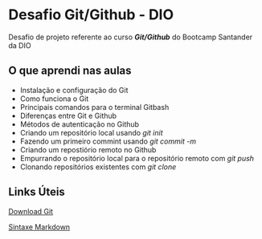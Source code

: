 # Desafio Git/Github - DIO  
Desafio de projeto referente ao curso ***Git/Github*** do Bootcamp Santander da DIO

## O que aprendi nas aulas
- Instalação e configuração do Git
- Como funciona o Git
- Principais comandos para o terminal Gitbash
- Diferenças entre Git e Github
- Métodos de autenticação no Github
- Criando um repositório local usando *git init*
- Fazendo um primeiro commint usando *git commit -m*
- Criando um repostiório remoto no Github
- Empurrando o repositório local para o repositório remoto com *git push*
- Clonando repositórios existentes com *git clone*


## Links Úteis
[Download Git](https://git-scm.com/downloads)

[Sintaxe Markdown](https://www.markdownguide.org/basic-syntax/)
